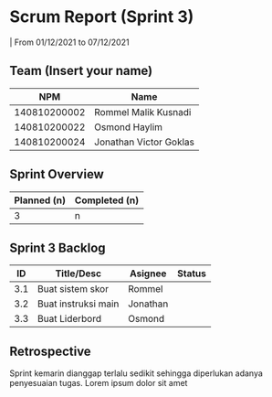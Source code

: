 # Scrum Report (Sprint 3)
| From 01/12/2021 to 07/12/2021

## Team (Insert your name)
| NPM          | Name                   |
| ------------ | ---------------------- |
| 140810200002 | Rommel Malik Kusnadi   |
| 140810200022 | Osmond Haylim          |
| 140810200024 | Jonathan Victor Goklas |

## Sprint Overview
| Planned (n) | Completed (n) |
| ----------- | ------------- |
| 3           | n             |

## Sprint 3 Backlog

| ID  | Title/Desc          | Asignee  | Status |
| --- | ------------------- | -------- | ------ |
| 3.1 | Buat sistem skor    | Rommel   |        |
| 3.2 | Buat instruksi main | Jonathan |        |
| 3.3 | Buat Liderbord      | Osmond   |        |

## Retrospective 

Sprint kemarin dianggap terlalu sedikit sehingga diperlukan adanya penyesuaian tugas. Lorem ipsum dolor sit amet

